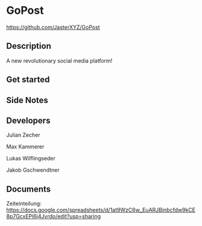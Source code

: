 # GoPost

https://github.com/JasterXYZ/GoPost

## Description

A new revolutionary social media platform!

## Get started

## Side Notes

## Developers

Julian Zecher

Max Kammerer

Lukas Wilflingseder

Jakob Gschwendtner

## Documents

Zeiteinteilung: https://docs.google.com/spreadsheets/d/1at9WzC6w_EuARJBinbcfdw9kCE8p7GcxEPl6j4Jvrdo/edit?usp=sharing 

